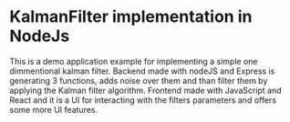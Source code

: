 # KalmanFilter implementation in NodeJs 
This is a demo application example for implementing a simple one dimmentional kalman filter.
Backend made with nodeJS and Express is generating 3 functions, adds noise over them and than filter them by applying the Kalman filter algorithm.
Frontend made with JavaScript and React and it is a UI for interacting with the filters parameters and offers some more UI features.
